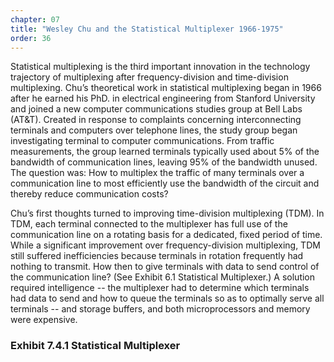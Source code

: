 ```yaml
---
chapter: 07
title: "Wesley Chu and the Statistical Multiplexer 1966-1975"
order: 36
---
```


Statistical multiplexing is the third important innovation in the technology trajectory of multiplexing after frequency-division and time-division multiplexing. Chu’s theoretical work in statistical multiplexing began in 1966 after he earned his PhD. in electrical engineering from Stanford University and joined a new computer communications studies group at Bell Labs (AT&T). Created in response to complaints concerning interconnecting terminals and computers over telephone lines, the study group began investigating terminal to computer communications. From traffic measurements, the group learned terminals typically used about 5% of the bandwidth of communication lines, leaving 95% of the bandwidth unused. The question was: How to multiplex the traffic of many terminals over a communication line to most efficiently use the bandwidth of the circuit and thereby reduce communication costs?

Chu’s first thoughts turned to improving time-division multiplexing (TDM). In TDM, each terminal connected to the multiplexer has full use of the communication line on a rotating basis for a dedicated, fixed period of time. While a significant improvement over frequency-division multiplexing, TDM still suffered inefficiencies because terminals in rotation frequently had nothing to transmit. How then to give terminals with data to send control of the communication line? (See Exhibit 6.1 Statistical Multiplexer.) A solution required intelligence -- the multiplexer had to determine which terminals had data to send and how to queue the terminals so as to optimally serve all terminals -- and storage buffers, and both microprocessors and memory were expensive. 

### Exhibit 7.4.1 Statistical Multiplexer

